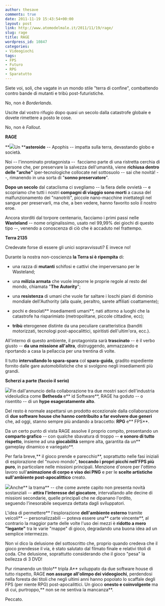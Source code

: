 ```yaml
---
author: thesave
comments: true
date: 2011-11-19 15:43:54+00:00
layout: post
link: http://www.atomodelmale.it/2011/11/19/rage/
slug: rage
title: RAGE
wordpress_id: 10847
categories:
- Videogiochi
tags:
- FPS
- Futuro
- RPG
- Sparatutto
---
```


Siete voi, soli, che vagate in un mondo stile "terra di confine", combattendo contro bande di mutanti e tribù post-futuristiche.

No, non è _Borderlands_.

Uscite dal vostro rifugio dopo quasi un secolo dalla catastrofe globale e dovete rimettere a posto le cose.

No, non è _Fallout_.

**RAGE**

**![](http://www.atomodelmale.it/wp-content/uploads/2011/11/rage-300x169.jpg)Un ****asteroide** -- Apophis -- impatta sulla terra, devastando globo e società.

Noi -- l'innominato protagonista --  facciamo parte di una ristretta cerchia di persone che, per preservare la salvezza dell'umanità, viene **richiusa dentro delle "arche"** iper-tecnologiche collocate nel sottosuolo -- sai che novità! --, rimanendo in una sorta di "**sonno preservatore**".

**Dopo un secolo** dal cataclisma ci svegliamo -- la fiera delle ovvietà -- e scopriamo che tutti i nostri **compagni di viaggio sono morti** a causa del malfunzionamento dei "nanotriti", piccole nano-macchine iniettategli nel sangue per preservarli, ma che, a ben vedere, hanno favorito solo il nostro eroe.

Ancora storditi dal torpore centenario, facciamo i primi passi nelle **Wasteland** -- nome originalissimo, usato nel 99,99% dei giochi di questo tipo --, venendo a conoscenza di ciò che è accaduto nel frattempo.

**Terra 2135**

Credevate forse di essere gli unici sopravvissuti? E invece no!

Durante la nostra non-coscienza **la Terra si è ripempita** di:



	
  * una razza di **mutanti** schifosi e cattivi che imperversano per le Wasteland;

	
  * una **milizia armata** che vuole imporre le proprie regole al resto del mondo, chiamata "**The Autority**";

	
  * una **resistenza** di umani che vuole far saltare i loschi piani di dominio mondiale dell'Authority (alla quale, peraltro, sarete affiliati coattamente);

	
  * pochi e desolati** insediamenti umani**, nati attorno a luoghi che la catastrofe ha risparimiato (metropolitane, piccole cittadine, ecc);

	
  * **tribù** eterogenee distinte da una peculiare caratteristica (banditi motorizzati, tecnologi post-apocalittici, spiritisti dell'ultim'ora, ecc.).


All'interno di questo ambiente, il protagonista sarà **trascinato** -- è il verbo giusto -- **da una missione all'altra**, distruggendo, ammazzando e riportando a casa la pellaccia per una trentina di volte.

Il tutto **intervallando lo spara-spara** col **spara-guida**, gradito espediente fornito dalle gare automobilistiche che si svolgono negli insediamenti più grandi.

**Scherzi a parte (faccio il serio)**

![](http://www.atomodelmale.it/wp-content/uploads/2011/11/rage_1-300x169.jpg)Fin dall'annuncio della collaborazione tra due mostri sacri dell'industria videoludica come **Bethesda** e** id Software**, RAGE ha goduto -- o risentito -- di un **hype esageratamente alto**.

Del resto è normale aspettarsi un prodotto eccezionale dalla collaborazione di **due software house che hanno contribuito a far evolvere due generi** che, ad oggi, stanno sempre più andando a braccetto: **RPG** e** FPS**.

Da un certo punto di vista RAGE assolve il proprio compito, presentando un **comparto grafico** -- con qualche sbavatura di troppo -- **e sonoro di tutto rispetto**, insieme ad una **giocabilità** sempre alta, garantita da un** gameplay dinamico e variegato**.

Per farla breve,** il gioco prende e parecchio**, soprattutto nelle fasi iniziali di esplorazione del "nuovo mondo", **toccando i propri picchi nell'FPS più puro**, in particolare nelle missioni principali. Menzione d'onore per l'ottimo lavoro sull'**animazione di corpo e viso dei PNG** e per le **scelte artistiche sull'ambiente post-apocalittico** creato.

![](http://www.atomodelmale.it/wp-content/uploads/2011/11/rage_mayor-300x187.jpg)Anche** la trama** -- che come avrete capito non presenta novità sostanziali -- **attira l'interesse del giocatore**, intervallando alle decine di missioni secondarie, quelle principali che ne dipanano l'ordito, seguendo l'inesorabile sequenza dettata dagli sviluppatori.

L'idea di permettere** l'esplorazione **dell'ambiente esterno** tramite veicoli** -- personalizzabili -- poteva essere una** carte vincente**, al contrario la maggior parte delle volte l'uso dei mezzi è **ridotto a mero "legante"** tra le varie "mappe" di gioco, degradando una buona idea ad un semplice intermezzo.

Non vi dico la delusione del sottoscritto che, proprio quando credeva che il gioco prendesse il via, è stato salutato dal filmato finale e relativi titoli di coda. Che delusione, soprattutto considerando che il gioco "pesa" la bellezza di 3 DVD!

Pur rimanendo un titolo** tripla A** sviluppato da due software house di tutto rispetto, RAGE **non assurge all'olimpo dei videogiochi**, perdendosi nella foresta dei titoli che negli ultimi anni hanno popolato lo scaffale degli FPS (per niente RPG) post-apocalittici. Un gioco **onesto e coinvolgente** ma di cui, purtroppo,** non se ne sentiva la mancanza**.

Peccato.
